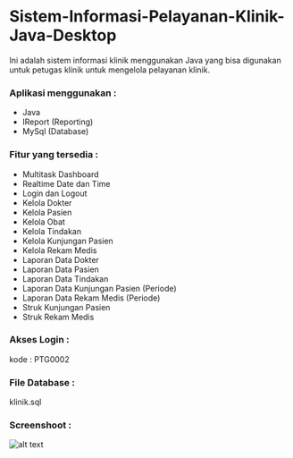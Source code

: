 # Sistem-Informasi-Pelayanan-Klinik-Java-Desktop

Ini adalah sistem informasi klinik menggunakan Java yang bisa digunakan untuk petugas klinik untuk mengelola pelayanan klinik.

### Aplikasi menggunakan :
* Java
* IReport (Reporting)
* MySql (Database)

### Fitur yang tersedia :
+ Multitask Dashboard
+ Realtime Date dan Time 
+ Login dan Logout
+ Kelola Dokter
+ Kelola Pasien
+ Kelola Obat
+ Kelola Tindakan
+ Kelola Kunjungan Pasien
+ Kelola Rekam Medis
+ Laporan Data Dokter
+ Laporan Data Pasien
+ Laporan Data Tindakan
+ Laporan Data Kunjungan Pasien (Periode)
+ Laporan Data Rekam Medis (Periode)
+ Struk Kunjungan Pasien
+ Struk Rekam Medis

### Akses Login :
kode : PTG0002

### File Database :
klinik.sql

### Screenshoot :
![alt text](https://github.com/[username]/[reponame]/blob/master/src/klinik/gambar/0.png?raw=true)

